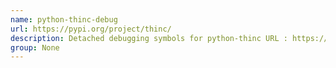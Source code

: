 ```yaml
---
name: python-thinc-debug
url: https://pypi.org/project/thinc/
description: Detached debugging symbols for python-thinc URL : https://pypi.
group: None
---
```


